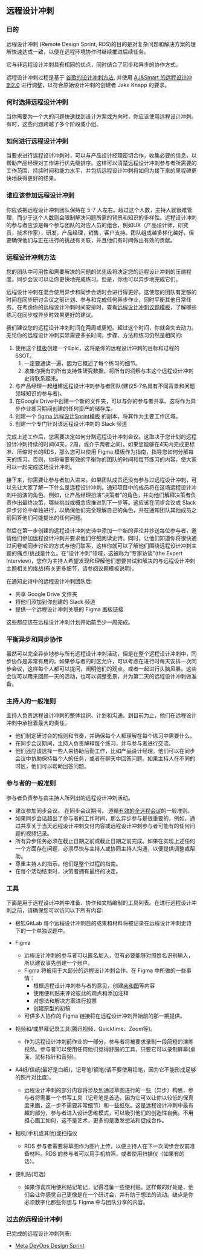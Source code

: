 ## 远程设计冲刺

### 目的

远程设计冲刺 (Remote Design Sprint, RDS)的目的是对复杂问题和解决方案的理解快速达成一致，以便在远程环境协作时继续推进后续任务。

它与非远程设计冲刺具有相同的优点，同时结合了同步和异步的协作方式。

远程设计冲刺过程是基于 [谷歌的设计冲刺方法](https://designsprintkit.withgoogle.com/methodology/overview), 并使用 [AJ&Smart 的远程设计冲刺2.0](https://drive.google.com/file/d/16bwrAqHVf8qxovd87Q7LdzqwAgy7a6Rx/view) 进行调整，以符合原始设计冲刺的创建者 Jake Knapp 的要求。

### 何时选择远程设计冲刺

当你需要为一个大的问题快速找到设计方案或方向时，你应该使用远程设计冲刺。有时，这些问题跨越了多个阶段或小组。 

### 如何进行远程设计冲刺

当要求进行远程设计冲刺时，可以与产品设计经理密切合作，收集必要的信息，以帮助产品经理对工作进行优先级排序。这样可以清楚远程设计冲刺参与者所需要的工作范围、持续时间和能力水平，并包括远程设计冲刺将如何为接下来的里程碑更快地获得更好的结果。

### 谁应该参加远程设计冲刺

你应该把远程设计冲刺团队保持在 5-7 人左右。超过这个人数，主持人就很难管理，而少于这个人数则会限制解决问题所需的背景和知识的多样性。远程设计冲刺的参与者应该是每个参与团队的对应人员的组合，例如UX（产品设计师，研究员，技术作家），研发，产品经理，销售，客户支持。团队组成越多样化越好，但要确保他们与正在进行的挑战有关联，并且他们有时间做出有效的贡献。

### 远程设计冲刺方法

您的团队中可用性和需要解决的问题的优先级将决定您的远程设计冲刺的压缩程度。同步会议可以让你更快地完成练习。但是，你也可以异步地完成它们。

远程设计冲刺在混合使用异步和同步会话时会进行得更好。这使您的团队有足够的时间在同步研讨会议之前计划、参与和完成任何异步作业，同时平衡其他日常任务。在考虑你的远程设计冲刺时间安排时，查看[远程设计冲刺议题模板](https://gitlab.com/gitlab-org/gitlab/-/blob/master/.gitlab/issue_templates/Design%20Sprint.md)，了解哪些练习在同步或异步时效果更好的建议。

我们建议您的远程设计冲刺时间在两周或更短。超过这个时间，你就会失去动力。
无论你的远程设计冲刺实际需要多长时间，步骤、方法和练习仍然是相同的:

1. 使用这个[模板](https://gitlab.com/gitlab-org/gitlab/-/blob/master/.gitlab/issue_templates/Design%20Sprint.md)创建一个Epic，这将是你的远程设计冲刺的目标和过程的SSOT。
    1. 一定要通读一遍，因为它概述了每个练习的细节。
    1. 收集你拥有的所有支持性研究数据，将所有的洞察与本这个远程设计冲刺史诗联系起来。
1. 与产品经理一起组建远程设计冲刺参与者团队(建议5-7名具有不同背景和问题领域知识的参与者)。
1. 在Google Drive中创建一个新的文件夹，可以与你的参与者共享。这将作为异步作业练习期间创建的任何资产的储存库。
1. 创建一个 [figma 远程设计Sprint模板](https://www.figma.com/file/xijv0aMJDniaduGA2EZBaf/%E8%BF%9C%E7%A8%8B%E8%AE%BE%E8%AE%A1%E5%86%B2%E5%88%BA%E6%A8%A1%E6%9D%BF%EF%BC%88RDS%EF%BC%89?node-id=11%3A8) 的副本，将其作为主要工作区域。
1. 创建一个专门针对该远程设计冲刺的 Slack 频道

完成上述工作后，您需要决定如何分割远程设计冲刺会议。这取决于您计划的远程设计冲刺持续的时间(4天，2周，或介于两者之间)。如果您能够在4天内完成更标准、压缩时长的RDS，那么您可以使用 Figma 模板作为指南，指导您如何分解每天的练习。否则，你将需要有效的平衡你的团队的时间和每节练习的内容，使大家可以一起完成这场设计冲刺。

接下来，你需要让参与者加入进来。如果团队成员还没有参与过远程设计冲刺，可以先让大家了解一下什么是远程设计冲刺。通知项目中的成员将在这场远程设计冲刺中扮演的角色。例如，让产品经理扮演“决策者”的角色，并向他们解释决策者负责作出最终决策，哪些挑战或概念应推进到下一步等。这应该在同步会议或 Slack 异步讨论中单独进行，以确保他们完全理解自己的角色，并在通知团队其他成员之前回答他们可能提出的任何问题。

然后在第一步创建的远程设计冲刺史诗中添加一个新的评论并抄送每位参与者，邀请他们参加远程设计冲刺并要求他们仔细阅读史诗。同时，让他们知道你将很快通过问卷或同步讨论的方式与他们联系，这样你就可以了解他们围绕远程设计冲刺主题的痛点/挑战是什么。在“设计冲刺”领域，这被称为“专家访谈”(the Expert Interview)，您作为主持人希望发现和理解他们想要尝试和解决的与远程设计冲刺主题相关的挑战(有关更多细节，请参阅议题模板说明)。

在通知史诗中的远程设计冲刺团队后:

* 共享 Google Drive 文件夹
* 将他们添加到你创建的 Slack 频道
* 提供一个远程设计冲刺关联的 Figma 画板链接

这些都应该在远程设计冲刺计划开始前至少一周完成。

### 平衡异步和同步协作

虽然可以完全异步地参与所有远程设计冲刺活动，但是在整个远程设计冲刺中，同步协作是非常有用的。如果参与者的时区允许，可以考虑在进行时每天安排一次同步会议，这样每个人都可以提问，阐明他们的观点，或者一起进行头脑风暴。这些会议可以用来回顾一天的活动，也可以调整愿景，并为第二天的远程设计冲刺做准备。

### 主持人的一般准则

主持人负责远程设计冲刺的整体组织、计划和沟通。到目前为止，他们在远程设计冲刺中承担着最大的责任。

* 他们制定研讨会的规则和节奏，并确保每个人都理解在每个练习中需要什么。
* 在同步会议期间，主持人负责解释每个练习，并与参与者进行交流。 
* 他们还应该选择一些人来协助后勤工作，比如产品设计经理。他们可以在同步会议中协助保持每个人的任务，或者在聊天中回答问题。如果主持人在不同的时区，他们可以帮助回答问题。

### 参与者的一般准则

参与者负责参与由主持人所列出的远程设计冲刺活动。

* 建议参加同步会议。 在同步会议期间， 遵循[有效的全远程会议](https://about.gitlab.com/company/culture/all-remote/meetings/)的一般准则。 
* 如果同步会话超出了参与者的工作时间，那么异步参与是很重要的，例如，通过共享关于当天远程设计冲刺交付内容或远程设计冲刺参与者可能有的任何问题的视频记录。
* 所有异步任务必须在截止日期之前或截止日期之前完成。如果在实现上述任何一个方面存在问题，必须尽快与主持人或协同主持人沟通，以便提供调整或帮助。
* 尊重主持人的指示。他们是整个过程的指南。
* 在每个活动结束时，决策者拥有最终的决定。
### 工具
下面是用于远程设计冲刺中准备、协作和文档编制的工具列表。在进行远程设计冲刺之前，请确保您可以访问以下所有内容:

* 极狐GitLab
每个远程设计冲刺日的成果和材料将被记录在远程设计冲刺史诗下的一个单独议题中。

* Figma    
	* 远程设计冲刺的参与者可以匿名加入，但有必要能够对照姓名识别输入，所以建议事先创建一个账户。
    * Figma 将被用于大部分的远程设计冲刺合作。在 Figma 中所做的一些事情：
        * 根据远程设计冲刺参与者的意见，创建[亲和图](https://baike.baidu.com/item/KJ%E6%B3%95/6990099)等内容
        * 使用便利贴来评论彼此的观点和添加注释
        * 对想法和解决方案进行投票
        * 创建原型的初稿
    * 可供多人协作的 Figma 链接将在远程设计冲刺开始前的那一期提供。

* 视频和/或屏幕记录工具(腾讯视频、Quicktime、Zoom等)。
    * 作为远程设计冲刺前作业的一部分，参与者将被要求录制一段简短的演练视频。参与者可以使用任何他们觉得舒服的工具，只要它可以录制屏幕(桌面、鼠标指针和音频)。

* A4纸/信纸(最好是白纸)，记号笔/钢笔(请不要使用铅笔，因为它不能形成足够的照片对比度)。
    * 远程设计冲刺的部分内容将涉及到通过草图进行的一些（异步）构思，参与者将需要一个书写工具（记号笔是首选，因为它可以让你以较低的保真度来画，这一步不需要非常细节）和一些纸张。这是远程设计冲刺中最有趣的部分，参与者进入设计思维模式，可以吸引他们的创造性自我。不用担心画工如何，这不是艺术，更多的是激发想法和促成合作。

* 相机(手机或其他)或扫描仪
    * RDS 参与者需要将草图作为图片上传，以便主持人在下一次同步会议前准备材料。RDS 的参与者可以用手机拍照，或者使用扫描仪（如果有的话）。

* 便利贴(可选)
    * 如果你喜欢用便利贴记笔记，记得准备一些便利贴。这样做的好处是，他们会让你感觉自己更像是在一个研讨会，并有助于想法的流动。缺点是你必须数字化那些你想与 Figma 中与团队分享的内容。

### 过去的远程设计冲刺

已完成的远程设计冲刺列表:

* [Meta DevOps Design Sprint](https://jihulab.com/groups/jihulab/incubation-engineering/-/epics/3)
